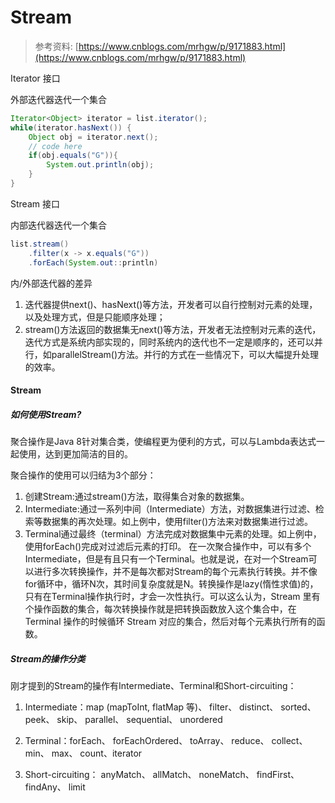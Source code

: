 # Stream

> 参考资料: [https://www.cnblogs.com/mrhgw/p/9171883.html](https://www.cnblogs.com/mrhgw/p/9171883.html)

Iterator<T> 接口

外部迭代器迭代一个集合

```java
Iterator<Object> iterator = list.iterator();
while(iterator.hasNext()) {
    Object obj = iterator.next();
    // code here
    if(obj.equals("G")){
        System.out.println(obj);
    }    
}
```

Stream<T> 接口

内部迭代器迭代一个集合

```java
list.stream()
    .filter(x -> x.equals("G"))
    .forEach(System.out::println)
```

内/外部迭代器的差异

1) 迭代器提供next()、hasNext()等方法，开发者可以自行控制对元素的处理，以及处理方式，但是只能顺序处理；
2) stream()方法返回的数据集无next()等方法，开发者无法控制对元素的迭代，迭代方式是系统内部实现的，同时系统内的迭代也不一定是顺序的，还可以并行，如parallelStream()方法。并行的方式在一些情况下，可以大幅提升处理的效率。

#### Stream

##### 如何使用Stream?

聚合操作是Java 8针对集合类，使编程更为便利的方式，可以与Lambda表达式一起使用，达到更加简洁的目的。

聚合操作的使用可以归结为3个部分：

1) 创建Stream:通过stream()方法，取得集合对象的数据集。
2) Intermediate:通过一系列中间（Intermediate）方法，对数据集进行过滤、检索等数据集的再次处理。如上例中，使用filter()方法来对数据集进行过滤。
3) Terminal通过最终（terminal）方法完成对数据集中元素的处理。如上例中，使用forEach()完成对过滤后元素的打印。
在一次聚合操作中，可以有多个Intermediate，但是有且只有一个Terminal。也就是说，在对一个Stream可以进行多次转换操作，并不是每次都对Stream的每个元素执行转换。并不像for循环中，循环N次，其时间复杂度就是N。转换操作是lazy(惰性求值)的，只有在Terminal操作执行时，才会一次性执行。可以这么认为，Stream 里有个操作函数的集合，每次转换操作就是把转换函数放入这个集合中，在 Terminal 操作的时候循环 Stream 对应的集合，然后对每个元素执行所有的函数。

##### Stream的操作分类
刚才提到的Stream的操作有Intermediate、Terminal和Short-circuiting：

1) Intermediate：map (mapToInt, flatMap 等)、 filter、 distinct、 sorted、 peek、 skip、 parallel、 sequential、 unordered

2) Terminal：forEach、 forEachOrdered、 toArray、 reduce、 collect、 min、 max、 count、iterator

3) Short-circuiting： 
anyMatch、 allMatch、 noneMatch、 findFirst、 findAny、 limit